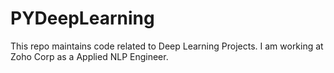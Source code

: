 # PYDeepLearning
This repo maintains code related to Deep Learning Projects. I am working at Zoho Corp as a Applied NLP Engineer. 
